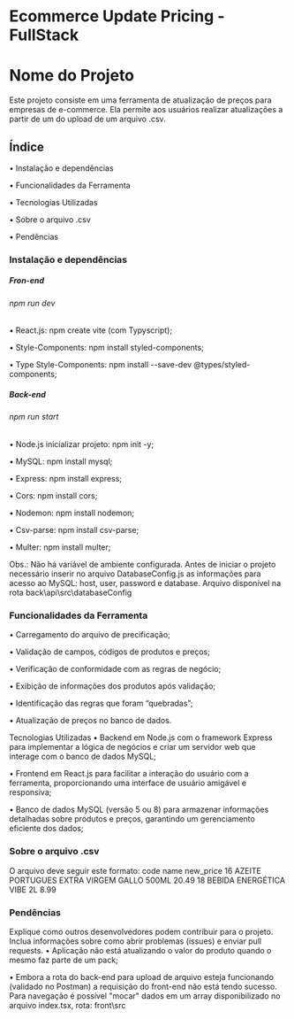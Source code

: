 # Ecommerce Update Pricing - FullStack

# Nome do Projeto
Este projeto consiste em uma ferramenta de atualização de preços para empresas de e-commerce. Ela permite aos usuários realizar atualizações a partir de um do upload de um arquivo .csv.

## Índice
•	Instalação e dependências

•	Funcionalidades da Ferramenta

•	Tecnologias Utilizadas

•	Sobre o arquivo .csv

•	Pendências


### Instalação e dependências
##### Fron-end
###### npm run dev
•	React.js: npm create vite (com Typyscript);

•	Style-Components: npm install styled-components;

•	Type Style-Components:  npm install --save-dev @types/styled-components;

##### Back-end
###### npm run start
•	Node.js inicializar projeto: npm init -y;

•	MySQL: npm install mysql;

•	Express: npm install express;

•	Cors: npm install cors;

•	Nodemon: npm install nodemon;

•	Csv-parse: npm install csv-parse;

•	Multer: npm install multer;

Obs.: Não há variável de ambiente configurada. 
Antes de iniciar o projeto necessário inserir no arquivo DatabaseConfig.js as informações para acesso ao MySQL: host, user, password e database.
Arquivo disponível na rota back\api\src\databaseConfig

### Funcionalidades da Ferramenta
•	Carregamento do arquivo de precificação;

•	Validação de campos, códigos de produtos e preços;

•	Verificação de conformidade com as regras de negócio;

•	Exibição de informações dos produtos após validação;

•	Identificação das regras que foram “quebradas”;

•	Atualização de preços no banco de dados.

Tecnologias Utilizadas
•	Backend em Node.js com o framework Express para implementar a lógica de negócios e criar um servidor web que interage com o banco de dados MySQL;

•	Frontend em React.js para facilitar a interação do usuário com a ferramenta, proporcionando uma interface de usuário amigável e responsiva;

•	Banco de dados MySQL (versão 5 ou 8) para armazenar informações detalhadas sobre produtos e preços, garantindo um gerenciamento eficiente dos dados;

### Sobre o arquivo .csv
O arquivo deve seguir este formato:
code	name	new_price
16	AZEITE  PORTUGUES  EXTRA VIRGEM GALLO 500ML	20.49
18	BEBIDA ENERGÉTICA VIBE 2L	8.99

### Pendências
Explique como outros desenvolvedores podem contribuir para o projeto. Inclua informações sobre como abrir problemas (issues) e enviar pull requests.
•	Aplicação não está atualizando o valor do produto quando o mesmo faz parte de um pack;

•	Embora a rota do back-end para upload de arquivo esteja funcionando (validado no Postman) a requisição do front-end não está tendo sucesso.
Para navegação é possível "mocar" dados em um array disponibilizado no arquivo index.tsx, rota: front\src
